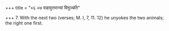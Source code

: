 +++
title = "०६ ०७ वाहावुत्तराभ्यां विमुञ्चति"

+++
7. With the next two (verses; M. I, 7, 11. 12) he unyokes the two animals; the right one first.
